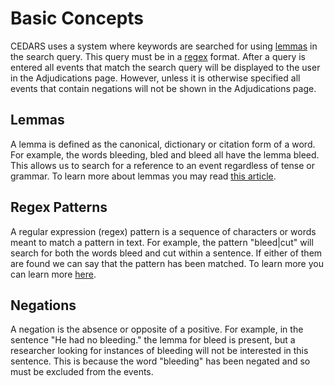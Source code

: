 # Basic Concepts

CEDARS uses a system where keywords are searched for using [lemmas](https://en.wikipedia.org/wiki/Lemma_(morphology)) in the search query. This query must be in a [regex](https://en.wikipedia.org/wiki/Regular_expression) format. After a query is entered all events that match the search query will be displayed to the user in the Adjudications page. However, unless it is otherwise specified all events that contain negations will not be shown in the Adjudications page.

## Lemmas
A lemma is defined as the canonical, dictionary or citation form of a word. For example, the words bleeding, bled and bleed all have the lemma bleed. This allows us to search for a reference to an event regardless of tense or grammar. To learn more about lemmas you may read [this article](https://en.wikipedia.org/wiki/Lemma_(morphology)).

## Regex Patterns
A regular expression (regex) pattern is a sequence of characters or words meant to match a pattern in text. For example, the pattern "bleed|cut" will search for both the words bleed and cut within a sentence. If either of them are found we can say that the pattern has been matched. To learn more you can learn more [here](https://en.wikipedia.org/wiki/Regular_expression).

## Negations
A negation is the absence or opposite of a positive. For example, in the sentence "He had no bleeding." the lemma for bleed is present, but a researcher looking for instances of bleeding will not be interested in this sentence. This is because the word "bleeding" has been negated and so must be excluded from the events.
